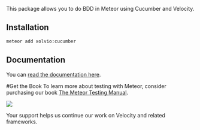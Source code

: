 This package allows you to do BDD in Meteor using Cucumber and Velocity.

## Installation
```sh
meteor add xolvio:cucumber
```

## Documentation
You can [read the documentation here](http://chimp.readme.io/docs/meteor-cucumber).

#Get the Book
To learn more about testing with Meteor, consider purchasing our book [The Meteor Testing Manual](http://www.meteortesting.com/?utm_source=Cucumber&utm_medium=banner&utm_campaign=Cucumber).

[![](http://www.meteortesting.com/img/tmtm.gif)](http://www.meteortesting.com/?utm_source=Cucumber&utm_medium=banner&utm_campaign=Cucumber)

Your support helps us continue our work on Velocity and related frameworks.

